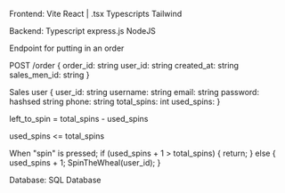 

Frontend:
Vite
React | .tsx
Typescripts
Tailwind

Backend:
Typescript
express.js
NodeJS

Endpoint for putting in an order

POST /order {
    order_id: string
    user_id: string
    created_at: string
    sales_men_id: string
}

Sales user {
    user_id: string
    username: string
    email: string
    password: hashsed string
    phone: string
    total_spins: int
    used_spins:
}

left_to_spin = total_spins - used_spins

used_spins <= total_spins

When "spin" is pressed;
if (used_spins + 1 > total_spins) {
    return;
}
else {
    used_spins + 1;
    SpinTheWheal(user_id);
}

Database:
SQL Database